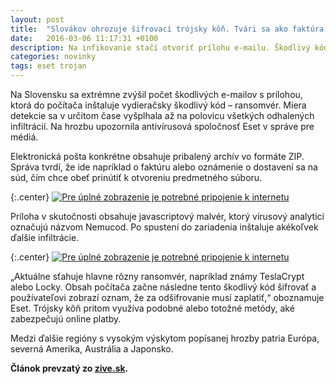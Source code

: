 ```yaml
---
layout: post
title:  "Slovákov ohrozuje šifrovací trójsky kôň. Tvári sa ako faktúra alebo predvolanie"
date:   2016-03-06 11:17:31 +0100
description: Na infikovanie stačí otvoriť prílohu e-mailu. Škodlivý kód dokáže do počítača dostať rôzne nebezpečné kódy.
categories: novinky
tags: eset trojan
---
```

Na Slovensku sa extrémne zvýšil počet škodlivých e-mailov s prílohou, ktorá do počítača inštaluje vydieračsky škodlivý kód – ransomvér. Miera detekcie sa v určitom čase vyšplhala až na polovicu všetkých odhalených infiltrácií. Na hrozbu upozornila antivírusová spoločnosť Eset v správe pre médiá.

Elektronická pošta konkrétne obsahuje pribalený archív vo formáte ZIP. Správa tvrdí, že ide napríklad o faktúru alebo oznámenie o dostavení sa na súd, čím chce obeť prinútiť k otvoreniu predmetného súboru.

{:.center}
[![Pre úplné zobrazenie je potrebné pripojenie k internetu][2]][1]

Príloha v skutočnosti obsahuje javascriptový malvér, ktorý vírusový analytici označujú názvom Nemucod. Po spustení do zariadenia inštaluje akékoľvek ďalšie infiltrácie.

{:.center}
[![Pre úplné zobrazenie je potrebné pripojenie k internetu][4]][3]

„Aktuálne sťahuje hlavne rôzny ransomvér, napríklad známy TeslaCrypt alebo Locky. Obsah počítača začne následne tento škodlivý kód šifrovať a používateľovi zobrazí oznam, že za odšifrovanie musí zaplatiť,“ oboznamuje Eset. Trójsky kôň pritom využíva podobné alebo totožné metódy, aké zabezpečujú online platby.

Medzi ďalšie regióny s vysokým výskytom popísanej hrozby patria Európa, severná Amerika, Austrália a Japonsko.

**Článok prevzatý zo [zive.sk].**

[zive.sk]: http://www.zive.sk/clanok/113045/slovakov-ohrozuje-sifrovaci-trojsky-kon-tvari-sa-ako-faktura-alebo-predvolanie
[1]: http://www.zive.sk/clanok/113045/slovakov-ohrozuje-sifrovaci-trojsky-kon-tvari-sa-ako-faktura-alebo-predvolanie
[2]: http://img.cas.sk/img/24/fullwidth/2407520_eset.jpg?hash=14561d1eedfca842ea6143f38737bb49
[3]: http://www.zive.sk/clanok/113045/slovakov-ohrozuje-sifrovaci-trojsky-kon-tvari-sa-ako-faktura-alebo-predvolanie
[4]: http://img.cas.sk/img/24/fullwidth/2407521_eset.jpg?hash=8c1ee26afc073e59cb14bccffd891a74